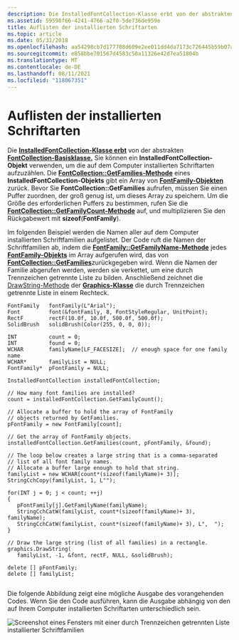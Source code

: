 ```yaml
---
description: Die InstalledFontCollection-Klasse erbt von der abstrakten FontCollection-Basisklasse.
ms.assetid: 59598f66-4241-4766-a2f0-5de736de959e
title: Auflisten der installierten Schriftarten
ms.topic: article
ms.date: 05/31/2018
ms.openlocfilehash: aa54298cb7d177708d609e2ee011dd4da7173c726445b59b07a9c8e60ce786cb
ms.sourcegitcommit: e858bbe701567d4583c50a11326e42d7ea51804b
ms.translationtype: MT
ms.contentlocale: de-DE
ms.lasthandoff: 08/11/2021
ms.locfileid: "118067351"
---
```

# <a name="enumerating-installed-fonts"></a>Auflisten der installierten Schriftarten

Die [**InstalledFontCollection-Klasse erbt**](/windows/win32/api/gdiplusheaders/nl-gdiplusheaders-installedfontcollection) von der abstrakten [**FontCollection-Basisklasse.**](/windows/win32/api/gdiplusheaders/nl-gdiplusheaders-fontcollection) Sie können ein **InstalledFontCollection-Objekt** verwenden, um die auf dem Computer installierten Schriftarten aufzuzählen. Die [**FontCollection::GetFamilies-Methode**](/windows/win32/api/Gdiplusheaders/nf-gdiplusheaders-fontcollection-getfamilies) eines **InstalledFontCollection-Objekts** gibt ein Array von [**FontFamily-Objekten**](/windows/win32/api/gdiplusheaders/nl-gdiplusheaders-fontfamily) zurück. Bevor Sie **FontCollection::GetFamilies** aufrufen, müssen Sie einen Puffer zuordnen, der groß genug ist, um dieses Array zu speichern. Um die Größe des erforderlichen Puffers zu bestimmen, rufen Sie die [**FontCollection::GetFamilyCount-Methode**](/windows/win32/api/Gdiplusheaders/nf-gdiplusheaders-fontcollection-getfamilycount) auf, und multiplizieren Sie den Rückgabewert mit **sizeof**(**FontFamily**).

Im folgenden Beispiel werden die Namen aller auf dem Computer installierten Schriftfamilien aufgelistet. Der Code ruft die Namen der Schriftfamilien ab, indem die [**FontFamily::GetFamilyName-Methode**](/windows/win32/api/Gdiplusheaders/nf-gdiplusheaders-fontfamily-getfamilyname) jedes [**FontFamily-Objekts**](/windows/win32/api/gdiplusheaders/nl-gdiplusheaders-fontfamily) im Array aufgerufen wird, das von [**FontCollection::GetFamilies**](/windows/win32/api/Gdiplusheaders/nf-gdiplusheaders-fontcollection-getfamilies)zurückgegeben wird. Wenn die Namen der Familie abgerufen werden, werden sie verkettet, um eine durch Trennzeichen getrennte Liste zu bilden. Anschließend zeichnet die [DrawString-Methode](/windows/win32/api/gdiplusgraphics/nf-gdiplusgraphics-graphics-drawstring(constwchar_int_constfont_constpointf__constbrush)) der [**Graphics-Klasse**](/windows/win32/api/gdiplusgraphics/nl-gdiplusgraphics-graphics) die durch Trennzeichen getrennte Liste in einem Rechteck.


```
FontFamily   fontFamily(L"Arial");
Font         font(&fontFamily, 8, FontStyleRegular, UnitPoint);
RectF        rectF(10.0f, 10.0f, 500.0f, 500.0f);
SolidBrush   solidBrush(Color(255, 0, 0, 0));

INT          count = 0;
INT          found = 0;
WCHAR        familyName[LF_FACESIZE];  // enough space for one family name
WCHAR*       familyList = NULL;
FontFamily*  pFontFamily = NULL;

InstalledFontCollection installedFontCollection;

// How many font families are installed?
count = installedFontCollection.GetFamilyCount();

// Allocate a buffer to hold the array of FontFamily
// objects returned by GetFamilies.
pFontFamily = new FontFamily[count];

// Get the array of FontFamily objects.
installedFontCollection.GetFamilies(count, pFontFamily, &found);

// The loop below creates a large string that is a comma-separated
// list of all font family names.
// Allocate a buffer large enough to hold that string.
familyList = new WCHAR[count*(sizeof(familyName)+ 3)];
StringCchCopy(familyList, 1, L"");

for(INT j = 0; j < count; ++j)
{
   pFontFamily[j].GetFamilyName(familyName);  
   StringCchCatW(familyList, count*(sizeof(familyName)+ 3), familyName);
   StringCchCatW(familyList, count*(sizeof(familyName)+ 3), L",  ");
}

// Draw the large string (list of all families) in a rectangle.
graphics.DrawString(
   familyList, -1, &font, rectF, NULL, &solidBrush);

delete [] pFontFamily;
delete [] familyList;
            
```



Die folgende Abbildung zeigt eine mögliche Ausgabe des vorangehenden Codes. Wenn Sie den Code ausführen, kann die Ausgabe abhängig von den auf Ihrem Computer installierten Schriftarten unterschiedlich sein.

![Screenshot eines Fensters mit einer durch Trennzeichen getrennten Liste installierter Schriftfamilien](images/fontstext6.png)

 

 



